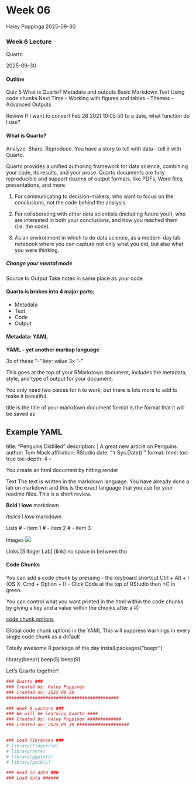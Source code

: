Week 06
================
Haley Poppinga
2025-09-30

### Week 6 Lecture

Quarto

2025-09-30

#### Outline

Quiz 5 What is Quarto? Metadata and outputs Basic Markdown Text Using
code chunks Next Time - Working with figures and tables - Themes -
Advanced Outputs

Review If I want to convert Feb 28 2021 10:05:50 to a date, what
function do I use?

#### What is Quarto?

Analyze. Share. Reproduce. You have a story to tell with data—tell it
with Quarto.

Quarto provides a unified authoring framework for data science,
combining your code, its results, and your prose. Quarto documents are
fully reproducible and support dozens of output formats, like PDFs, Word
files, presentations, and more.

1)  For communicating to decision-makers, who want to focus on the
    conclusions, not the code behind the analysis.

2)  For collaborating with other data scientists (including future
    you!), who are interested in both your conclusions, and how you
    reached them (i.e. the code).

3)  As an environment in which to do data science, as a modern-day lab
    notebook where you can capture not only what you did, but also what
    you were thinking.

##### Change your mental mode

Source to Output Take notes in same place as your code

#### Quarto is broken into 4 major parts:

- Metadata
- Text
- Code
- Output

#### Metadata: YAML

**YAML - yet another markup language**

3x of these “-” key: value 3x “-”

This goes at the top of your RMarkdown document, includes the metadata,
style, and type of output for your document.

You only need two pieces for it to work, but there is lots more to add
to make it beautiful.

title is the title of your markdown document format is the format that
it will be saved as

## Example YAML

title: “Penguins Distilled” description: \| A great new article on
Penguins author: Tom Mock affiliation: RStudio date: “‘r Sys.Date()’”
format: html: toc: true toc-depth: 4 –

You create an html document by hitting render

Text The text is written in the markdown language. You have already done
a lab on markdown and this is the exact language that you use for your
readme files. This is a short review.

**Bold** I **love** markdown

*Italics* I *love* markdown

Lists \# - item 1 \# - item 2 \# - item 3

Images ![](image%20link)

Links \[Silbiger Lab\] (link) no space in between tho

#### Code Chunks

You can add a code chunk by pressing - the keyboard shortcut Ctrl +
Alt + I (OS X: Cmd + Option + I) - Click Code at the top of RStudio then
+C in green.

You can control what you want printed in the html within the code chunks
by giving a key and a value within the chunks after a \#\|

[code chunk
options](https://quarto.org/docs/reference/cells/cells-knitr.html)

Global code chunk options in the YAML This will suppress warnings in
every single code chunk as a default

Totally awesome R package of the day install.packages(“beepr”)

library(beepr) beep(5) beep(9)

Let’s Quarto together!

``` r
### Quarto ###
### Created by: Haley Poppinga
### Created on: 2025_09_30
###########################################

### Week 6 Lecture ###
### We will be learning Quarto ####
### Created by: Haley Poppinga #############
### Created on: 2025_09_30 ####################


### Load libraries ###
# library(tidyverse)
# library(here)
# library(ggplot2)
# library(ghibli) 

### Read in data ###
### Load data ######
```

